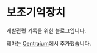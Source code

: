 
# 보조기억장치
개발관련 기록을 위한 블로그입니다.



테마는 [Centraium](https://github.com/bencentra/centrarium)에서 추가했습니다.
